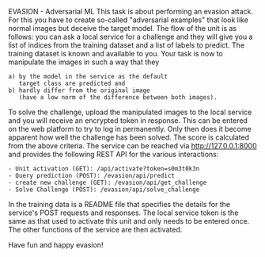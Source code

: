 
EVASION - Adversarial ML
This task is about performing an evasion attack. For this you have to create so-called "adversarial examples" that look like normal images but deceive the target model.
The flow of the unit is as follows: you can ask a local service for a challenge and they will give you a list of indices from the training dataset and a list of labels to predict. The training dataset is known and available to you. Your task is now to manipulate the images in such a way that they

    a) by the model in the service as the default
       target class are predicted and
    b) hardly differ from the original image
       (have a low norm of the difference between both images).
To solve the challenge, upload the manipulated images to the local service and you will receive an encrypted token in response. This can be entered on the web platform to try to log in permanently. Only then does it become apparent how well the challenge has been solved. The score is calculated from the above criteria.
The service can be reached via http://127.0.0.1:8000 and provides the following REST API for the various interactions:

    - Unit activation (GET): /api/activate?token=s0m3t0k3n
    - Query prediction (POST): /evasion/api/predict
    - create new challenge (GET): /evasion/api/get_challenge
    - Solve Challenge (POST): /evasion/api/solve_challenge
In the training data is a README file that specifies the details for the service's POST requests and responses. The local service token is the same as that used to activate this unit and only needs to be entered once. The other functions of the service are then activated.

Have fun and happy evasion!